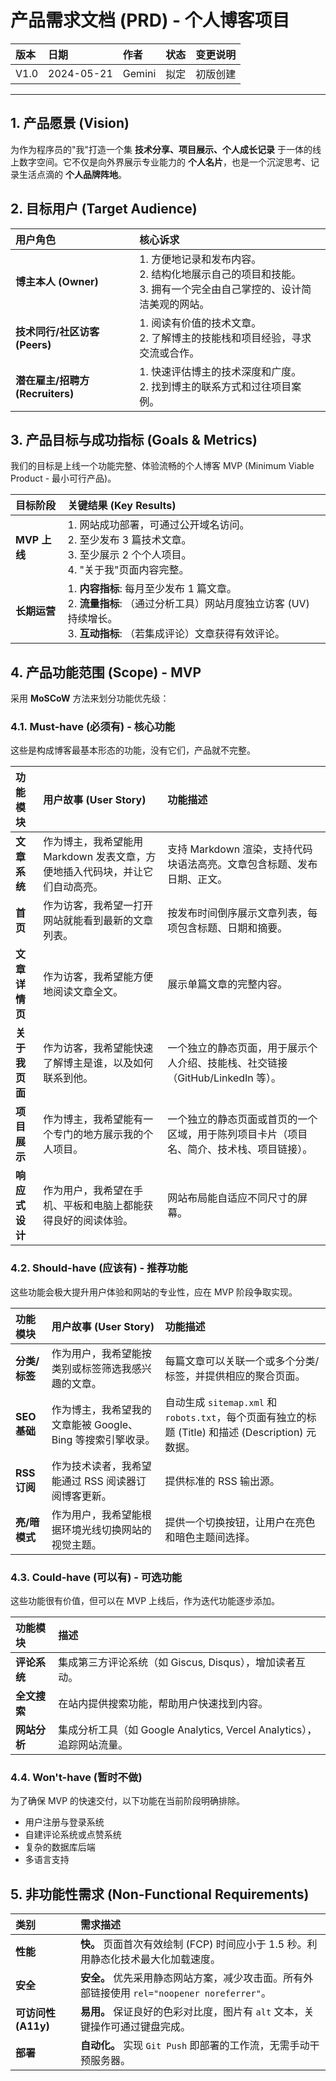 # 产品需求文档 (PRD) - 个人博客项目

| 版本 | 日期       | 作者   | 状态 | 变更说明 |
| :--- | :--------- | :----- | :--- | :------- |
| V1.0 | 2024-05-21 | Gemini | 拟定 | 初版创建 |

---

## 1. 产品愿景 (Vision)

为作为程序员的"我"打造一个集 **技术分享、项目展示、个人成长记录** 于一体的线上数字空间。它不仅是向外界展示专业能力的 **个人名片**，也是一个沉淀思考、记录生活点滴的 **个人品牌阵地**。

## 2. 目标用户 (Target Audience)

| 用户角色 | 核心诉求                                                     |
| :------- | :----------------------------------------------------------- |
| **博主本人 (Owner)** | 1. 方便地记录和发布内容。<br>2. 结构化地展示自己的项目和技能。<br>3. 拥有一个完全由自己掌控的、设计简洁美观的网站。 |
| **技术同行/社区访客 (Peers)** | 1. 阅读有价值的技术文章。<br>2. 了解博主的技能栈和项目经验，寻求交流或合作。 |
| **潜在雇主/招聘方 (Recruiters)** | 1. 快速评估博主的技术深度和广度。<br>2. 找到博主的联系方式和过往项目案例。 |

## 3. 产品目标与成功指标 (Goals & Metrics)

我们的目标是上线一个功能完整、体验流畅的个人博客 MVP (Minimum Viable Product - 最小可行产品)。

| 目标阶段 | 关键结果 (Key Results)                                       |
| :------- | :----------------------------------------------------------- |
| **MVP 上线** | 1. 网站成功部署，可通过公开域名访问。<br>2. 至少发布 3 篇技术文章。<br>3. 至少展示 2 个个人项目。<br>4. "关于我"页面内容完整。 |
| **长期运营** | 1. **内容指标**: 每月至少发布 1 篇文章。<br>2. **流量指标**: （通过分析工具）网站月度独立访客 (UV) 持续增长。<br>3. **互动指标**: （若集成评论）文章获得有效评论。 |

## 4. 产品功能范围 (Scope) - MVP

采用 **MoSCoW** 方法来划分功能优先级：

### 4.1. Must-have (必须有) - 核心功能

这些是构成博客最基本形态的功能，没有它们，产品就不完整。

| 功能模块 | 用户故事 (User Story)                                        | 功能描述                                                     |
| :------- | :----------------------------------------------------------- | :----------------------------------------------------------- |
| **文章系统** | 作为博主，我希望能用 Markdown 发表文章，方便地插入代码块，并让它们自动高亮。 | 支持 Markdown 渲染，支持代码块语法高亮。文章包含标题、发布日期、正文。 |
| **首页** | 作为访客，我希望一打开网站就能看到最新的文章列表。           | 按发布时间倒序展示文章列表，每项包含标题、日期和摘要。       |
| **文章详情页** | 作为访客，我希望能方便地阅读文章全文。                       | 展示单篇文章的完整内容。                                     |
| **关于我页面** | 作为访客，我希望能快速了解博主是谁，以及如何联系到他。     | 一个独立的静态页面，用于展示个人介绍、技能栈、社交链接（GitHub/LinkedIn 等）。 |
| **项目展示** | 作为博主，我希望能有一个专门的地方展示我的个人项目。         | 一个独立的静态页面或首页的一个区域，用于陈列项目卡片（项目名、简介、技术栈、项目链接）。 |
| **响应式设计** | 作为用户，我希望在手机、平板和电脑上都能获得良好的阅读体验。 | 网站布局能自适应不同尺寸的屏幕。                             |

### 4.2. Should-have (应该有) - 推荐功能

这些功能会极大提升用户体验和网站的专业性，应在 MVP 阶段争取实现。

| 功能模块 | 用户故事 (User Story)                                        | 功能描述                                                     |
| :------- | :----------------------------------------------------------- | :----------------------------------------------------------- |
| **分类/标签** | 作为用户，我希望能按类别或标签筛选我感兴趣的文章。           | 每篇文章可以关联一个或多个分类/标签，并提供相应的聚合页面。  |
| **SEO 基础** | 作为博主，我希望我的文章能被 Google、Bing 等搜索引擎收录。   | 自动生成 `sitemap.xml` 和 `robots.txt`，每个页面有独立的标题 (Title) 和描述 (Description) 元数据。 |
| **RSS 订阅** | 作为技术读者，我希望能通过 RSS 阅读器订阅博客更新。          | 提供标准的 RSS 输出源。                                      |
| **亮/暗模式** | 作为用户，我希望能根据环境光线切换网站的视觉主题。           | 提供一个切换按钮，让用户在亮色和暗色主题间选择。             |

### 4.3. Could-have (可以有) - 可选功能

这些功能很有价值，但可以在 MVP 上线后，作为迭代功能逐步添加。

| 功能模块 | 描述                                                         |
| :------- | :----------------------------------------------------------- |
| **评论系统** | 集成第三方评论系统（如 Giscus, Disqus），增加读者互动。        |
| **全文搜索** | 在站内提供搜索功能，帮助用户快速找到内容。                   |
| **网站分析** | 集成分析工具（如 Google Analytics, Vercel Analytics），追踪网站流量。 |

### 4.4. Won't-have (暂时不做)

为了确保 MVP 的快速交付，以下功能在当前阶段明确排除。

*   用户注册与登录系统
*   自建评论系统或点赞系统
*   复杂的数据库后端
*   多语言支持

## 5. 非功能性需求 (Non-Functional Requirements)

| 类别 | 需求描述                                                     |
| :--- | :----------------------------------------------------------- |
| **性能** | **快。** 页面首次有效绘制 (FCP) 时间应小于 1.5 秒。利用静态化技术最大化加载速度。 |
| **安全** | **安全。** 优先采用静态网站方案，减少攻击面。所有外部链接使用 `rel="noopener noreferrer"`。 |
| **可访问性 (A11y)** | **易用。** 保证良好的色彩对比度，图片有 `alt` 文本，关键操作可通过键盘完成。 |
| **部署** | **自动化。** 实现 `Git Push` 即部署的工作流，无需手动干预服务器。 | 